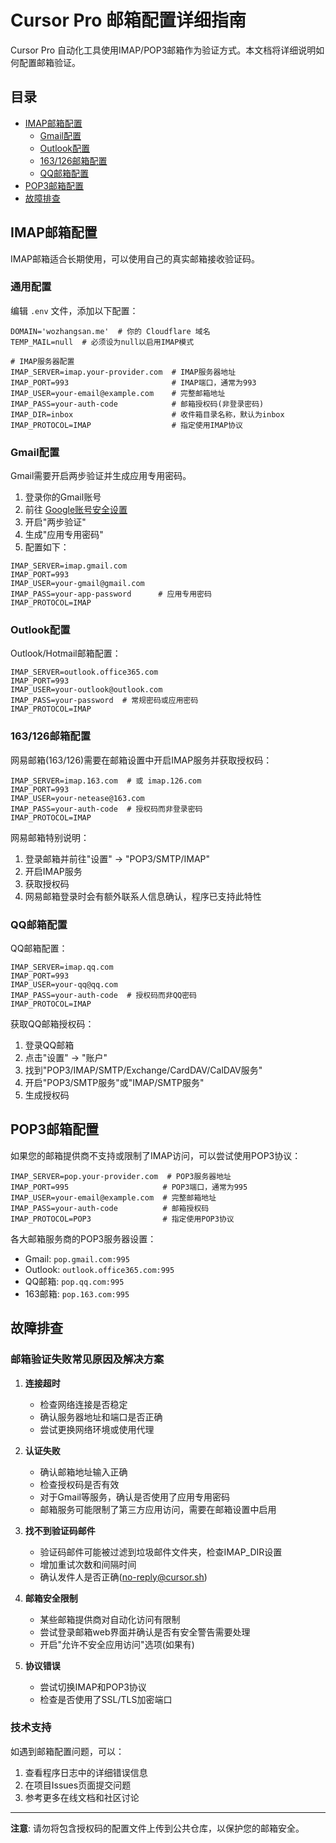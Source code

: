 # Cursor Pro 邮箱配置详细指南

Cursor Pro 自动化工具使用IMAP/POP3邮箱作为验证方式。本文档将详细说明如何配置邮箱验证。

## 目录

- [IMAP邮箱配置](#imap邮箱配置)
  - [Gmail配置](#gmail配置)
  - [Outlook配置](#outlook配置)
  - [163/126邮箱配置](#163126邮箱配置)
  - [QQ邮箱配置](#qq邮箱配置)
- [POP3邮箱配置](#pop3邮箱配置)
- [故障排查](#故障排查)

## IMAP邮箱配置

IMAP邮箱适合长期使用，可以使用自己的真实邮箱接收验证码。

### 通用配置

编辑 `.env` 文件，添加以下配置：

```
DOMAIN='wozhangsan.me'  # 你的 Cloudflare 域名
TEMP_MAIL=null  # 必须设为null以启用IMAP模式

# IMAP服务器配置
IMAP_SERVER=imap.your-provider.com  # IMAP服务器地址
IMAP_PORT=993                       # IMAP端口，通常为993
IMAP_USER=your-email@example.com    # 完整邮箱地址
IMAP_PASS=your-auth-code            # 邮箱授权码(非登录密码)
IMAP_DIR=inbox                      # 收件箱目录名称，默认为inbox
IMAP_PROTOCOL=IMAP                  # 指定使用IMAP协议
```

### Gmail配置

Gmail需要开启两步验证并生成应用专用密码。

1. 登录你的Gmail账号
2. 前往 [Google账号安全设置](https://myaccount.google.com/security)
3. 开启"两步验证"
4. 生成"应用专用密码"
5. 配置如下：

```
IMAP_SERVER=imap.gmail.com
IMAP_PORT=993
IMAP_USER=your-gmail@gmail.com
IMAP_PASS=your-app-password      # 应用专用密码
IMAP_PROTOCOL=IMAP
```

### Outlook配置

Outlook/Hotmail邮箱配置：

```
IMAP_SERVER=outlook.office365.com
IMAP_PORT=993
IMAP_USER=your-outlook@outlook.com
IMAP_PASS=your-password  # 常规密码或应用密码
IMAP_PROTOCOL=IMAP
```

### 163/126邮箱配置

网易邮箱(163/126)需要在邮箱设置中开启IMAP服务并获取授权码：

```
IMAP_SERVER=imap.163.com  # 或 imap.126.com
IMAP_PORT=993
IMAP_USER=your-netease@163.com
IMAP_PASS=your-auth-code  # 授权码而非登录密码
IMAP_PROTOCOL=IMAP
```

网易邮箱特别说明：
1. 登录邮箱并前往"设置" -> "POP3/SMTP/IMAP"
2. 开启IMAP服务
3. 获取授权码
4. 网易邮箱登录时会有额外联系人信息确认，程序已支持此特性

### QQ邮箱配置

QQ邮箱配置：

```
IMAP_SERVER=imap.qq.com
IMAP_PORT=993
IMAP_USER=your-qq@qq.com
IMAP_PASS=your-auth-code  # 授权码而非QQ密码
IMAP_PROTOCOL=IMAP
```

获取QQ邮箱授权码：
1. 登录QQ邮箱
2. 点击"设置" -> "账户"
3. 找到"POP3/IMAP/SMTP/Exchange/CardDAV/CalDAV服务"
4. 开启"POP3/SMTP服务"或"IMAP/SMTP服务"
5. 生成授权码

## POP3邮箱配置

如果您的邮箱提供商不支持或限制了IMAP访问，可以尝试使用POP3协议：

```
IMAP_SERVER=pop.your-provider.com  # POP3服务器地址
IMAP_PORT=995                     # POP3端口，通常为995
IMAP_USER=your-email@example.com  # 完整邮箱地址
IMAP_PASS=your-auth-code          # 邮箱授权码
IMAP_PROTOCOL=POP3                # 指定使用POP3协议
```

各大邮箱服务商的POP3服务器设置：

- Gmail: `pop.gmail.com:995`
- Outlook: `outlook.office365.com:995`
- QQ邮箱: `pop.qq.com:995`
- 163邮箱: `pop.163.com:995`

## 故障排查

### 邮箱验证失败常见原因及解决方案

1. **连接超时**
   - 检查网络连接是否稳定
   - 确认服务器地址和端口是否正确
   - 尝试更换网络环境或使用代理

2. **认证失败**
   - 确认邮箱地址输入正确
   - 检查授权码是否有效
   - 对于Gmail等服务，确认是否使用了应用专用密码
   - 邮箱服务可能限制了第三方应用访问，需要在邮箱设置中启用

3. **找不到验证码邮件**
   - 验证码邮件可能被过滤到垃圾邮件文件夹，检查IMAP_DIR设置
   - 增加重试次数和间隔时间
   - 确认发件人是否正确(no-reply@cursor.sh)

4. **邮箱安全限制**
   - 某些邮箱提供商对自动化访问有限制
   - 尝试登录邮箱web界面并确认是否有安全警告需要处理
   - 开启"允许不安全应用访问"选项(如果有)

5. **协议错误**
   - 尝试切换IMAP和POP3协议
   - 检查是否使用了SSL/TLS加密端口

### 技术支持

如遇到邮箱配置问题，可以：
1. 查看程序日志中的详细错误信息
2. 在项目Issues页面提交问题
3. 参考更多在线文档和社区讨论

---

**注意**: 请勿将包含授权码的配置文件上传到公共仓库，以保护您的邮箱安全。 